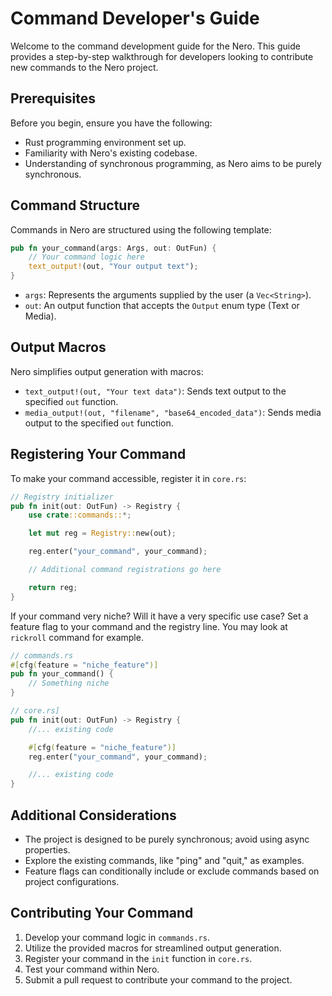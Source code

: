 # Command Developer's Guide

Welcome to the command development guide for the Nero. This guide provides a step-by-step walkthrough for developers looking to contribute new commands to the Nero project.

## Prerequisites

Before you begin, ensure you have the following:

- Rust programming environment set up.
- Familiarity with Nero's existing codebase.
- Understanding of synchronous programming, as Nero aims to be purely synchronous.

## Command Structure

Commands in Nero are structured using the following template:

```rust
pub fn your_command(args: Args, out: OutFun) {
    // Your command logic here
    text_output!(out, "Your output text");
}
```

- `args`: Represents the arguments supplied by the user (a `Vec<String>`).
- `out`: An output function that accepts the `Output` enum type (Text or Media).

## Output Macros

Nero simplifies output generation with macros:

- `text_output!(out, "Your text data")`: Sends text output to the specified `out` function.
- `media_output!(out, "filename", "base64_encoded_data")`: Sends media output to the specified `out` function.

## Registering Your Command

To make your command accessible, register it in `core.rs`:

```rust
// Registry initializer
pub fn init(out: OutFun) -> Registry {
    use crate::commands::*;

    let mut reg = Registry::new(out);

    reg.enter("your_command", your_command);

    // Additional command registrations go here

    return reg;
}
```

If your command very niche? Will it have a very specific use case? Set a feature flag to your command and the registry line.
You may look at `rickroll` command for example.

```rust
// commands.rs
#[cfg(feature = "niche_feature")]
pub fn your_command() {
    // Something niche
}

// core.rs]
pub fn init(out: OutFun) -> Registry {
    //... existing code

    #[cfg(feature = "niche_feature")]
    reg.enter("your_command", your_command);

    //... existing code
}
```

## Additional Considerations

- The project is designed to be purely synchronous; avoid using async properties.
- Explore the existing commands, like "ping" and "quit," as examples.
- Feature flags can conditionally include or exclude commands based on project configurations.

## Contributing Your Command

1. Develop your command logic in `commands.rs`.
2. Utilize the provided macros for streamlined output generation.
3. Register your command in the `init` function in `core.rs`.
4. Test your command within Nero.
5. Submit a pull request to contribute your command to the project.
